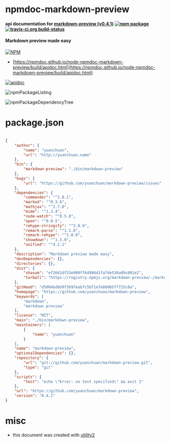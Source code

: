 # npmdoc-markdown-preview

#### api documentation for  [markdown-preview (v0.4.1)](https://github.com/yuanchuan/markdown-preview)  [![npm package](https://img.shields.io/npm/v/npmdoc-markdown-preview.svg?style=flat-square)](https://www.npmjs.org/package/npmdoc-markdown-preview) [![travis-ci.org build-status](https://api.travis-ci.org/npmdoc/node-npmdoc-markdown-preview.svg)](https://travis-ci.org/npmdoc/node-npmdoc-markdown-preview)

#### Markdown preview made easy

[![NPM](https://nodei.co/npm/markdown-preview.png?downloads=true&downloadRank=true&stars=true)](https://www.npmjs.com/package/markdown-preview)

- [https://npmdoc.github.io/node-npmdoc-markdown-preview/build/apidoc.html](https://npmdoc.github.io/node-npmdoc-markdown-preview/build/apidoc.html)

[![apidoc](https://npmdoc.github.io/node-npmdoc-markdown-preview/build/screenCapture.buildCi.browser.%252Ftmp%252Fbuild%252Fapidoc.html.png)](https://npmdoc.github.io/node-npmdoc-markdown-preview/build/apidoc.html)

![npmPackageListing](https://npmdoc.github.io/node-npmdoc-markdown-preview/build/screenCapture.npmPackageListing.svg)

![npmPackageDependencyTree](https://npmdoc.github.io/node-npmdoc-markdown-preview/build/screenCapture.npmPackageDependencyTree.svg)



# package.json

```json

{
    "author": {
        "name": "yuanchuan",
        "url": "http://yuanchuan.name"
    },
    "bin": {
        "markdown-preview": "./bin/markdown-preview"
    },
    "bugs": {
        "url": "https://github.com/yuanchuan/markdown-preview/issues"
    },
    "dependencies": {
        "commander": "^2.8.1",
        "marked": "^0.3.6",
        "mathjax": "^2.7.0",
        "mime": "^1.3.4",
        "node-watch": "^0.5.0",
        "open": "^0.0.5",
        "rehype-stringify": "^2.0.0",
        "remark-parse": "^1.1.0",
        "remark-rehype": "^1.0.0",
        "showdown": "^1.3.0",
        "unified": "^4.2.1"
    },
    "description": "Markdown preview made easy",
    "devDependencies": {},
    "directories": {},
    "dist": {
        "shasum": "ef2661df33e900ff64996d1fa7de536a09c001e2",
        "tarball": "https://registry.npmjs.org/markdown-preview/-/markdown-preview-0.4.1.tgz"
    },
    "gitHead": "d5084bd6d9f3b97eab7c5bf1e7e86065ff725c8a",
    "homepage": "https://github.com/yuanchuan/markdown-preview",
    "keywords": [
        "markdown",
        "markdown preview"
    ],
    "license": "MIT",
    "main": "./bin/markdown-preview",
    "maintainers": [
        {
            "name": "yuanchuan"
        }
    ],
    "name": "markdown-preview",
    "optionalDependencies": {},
    "repository": {
        "url": "git://github.com/yuanchuan/markdown-preview.git",
        "type": "git"
    },
    "scripts": {
        "test": "echo \"Error: no test specified\" && exit 1"
    },
    "url": "https://github.com/yuanchuan/markdown-preview",
    "version": "0.4.1"
}
```



# misc
- this document was created with [utility2](https://github.com/kaizhu256/node-utility2)
